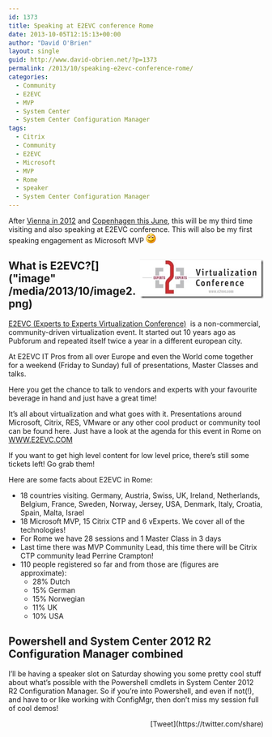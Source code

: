 ```yaml
---
id: 1373
title: Speaking at E2EVC conference Rome
date: 2013-10-05T12:15:13+00:00
author: "David O'Brien"
layout: single
guid: http://www.david-obrien.net/?p=1373
permalink: /2013/10/speaking-e2evc-conference-rome/
categories:
  - Community
  - E2EVC
  - MVP
  - System Center
  - System Center Configuration Manager
tags:
  - Citrix
  - Community
  - E2EVC
  - Microsoft
  - MVP
  - Rome
  - speaker
  - System Center Configuration Manager
---
```

After [Vienna in 2012](http://www.david-obrien.net/2012/05/27/im-at-e2evc-2012-in-vienna-live-feed-2/) and [Copenhagen this June](http://www.david-obrien.net/2013/05/27/live-from-e2evc-2013-copenhagen/), this will be my third time visiting and also speaking at E2EVC conference. This will also be my first speaking engagement as Microsoft MVP <img class="img-responsive wlEmoticon wlEmoticon-smile" style="border-style: none;" alt="Smile" src="/media/2013/10/wlEmoticon-smile.png" />

## What is E2EVC?[<img style="background-image: none; float: right; padding-top: 0px; padding-left: 0px; display: inline; padding-right: 0px; border: 0px;" title="image" alt="image" src="/media/2013/10/image_thumb2.png" width="244" height="77" align="right" border="0" />]("image" /media/2013/10/image2.png)

[E2EVC (Experts to Experts Virtualization Conference)](http://www.e2evc.com)  is a non-commercial, community-driven virtualization event. It started out 10 years ago as Pubforum and repeated itself twice a year in a different european city.
  
At E2EVC IT Pros from all over Europe and even the World come together for a weekend (Friday to Sunday) full of presentations, Master Classes and talks.

Here you get the chance to talk to vendors and experts with your favourite beverage in hand and just have a great time!

It’s all about virtualization and what goes with it. Presentations around Microsoft, Citrix, RES, VMware or any other cool product or community tool can be found here. Just have a look at the agenda for this event in Rome on [WWW.E2EVC.COM](http://www.E2EVC.COM)

If you want to get high level content for low level price, there’s still some tickets left! Go grab them!

Here are some facts about E2EVC in Rome:

  * 18 countries visiting. Germany, Austria, Swiss, UK, Ireland, Netherlands, Belgium, France, Sweden, Norway, Jersey, USA, Denmark, Italy, Croatia, Spain, Malta, Israel
  * 18 Microsoft MVP, 15 Citrix CTP and 6 vExperts. We cover all of the technologies!
  * For Rome we have 28 sessions and 1 Master Class in 3 days
  * Last time there was MVP Community Lead, this time there will be Citrix CTP community lead Perrine Crampton!
  * 110 people registered so far and from those are (figures are approximate): 
      * 28% Dutch
      * 15% German
      * 15% Norwegian
      * 11% UK
      * 10% USA

## Powershell and System Center 2012 R2 Configuration Manager combined

I’ll be having a speaker slot on Saturday showing you some pretty cool stuff about what’s possible with the Powershell cmdlets in System Center 2012 R2 Configuration Manager. So if you’re into Powershell, and even if not(!), and have to or like working with ConfigMgr, then don’t miss my session full of cool demos! 

<div style="float: right; margin-left: 10px;">
  [Tweet](https://twitter.com/share)
</div>


